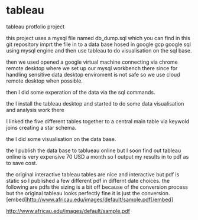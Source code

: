 # tableau
tableau protfolio project

this project uses a mysql file named db_dump.sql which you can find in this git repository imprt the file in to a data base hosed in google gcp google sql using mysql engine and then use tableau to do visualisation on the sql
base.

then we used opened a google virtual machine connecting via chrome remote desktop where we set up our mysql workbench there since for handling sensitive data desktop enviroment is not safe so we use cloud remote desktop when possible.

then I did some experation of the data via the sql commands.

the I install the tableau desktop and started to do some data visualisation and analysis work there

I linked the five different tables together to a central main table via keywold joins creating a star schema.

the I did some visualisation on the data base. 

the I publish the data base to tablueau online but I soon find out tableau online is very expensive 70 USD a month so I output my results in to pdf as to save cost.

the original interactive tableau tables are nice and interactive but pdf is static so I published a few different pdf in differnt date choices. the following are pdfs the sizing is a bit off because of the conversion process but the original tableau looks perfectly fine it is just the conversion.
[embed]http://www.africau.edu/images/default/sample.pdf[/embed]

http://www.africau.edu/images/default/sample.pdf
